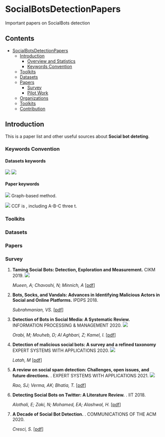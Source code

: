 # SocialBotsDetectionPapers
Important papers on SocialBots detection

## Contents

- [SocialBotsDetectionPapers](#social-bots-detection-papers)
  - [Introduction](#introduction)
    - [Overview and Statistics](#statistics)
    - [Keywords Convention](#keywords-convention)
  - [Toolkits](#toolkits)
  - [Datasets](#datasets)
  - [Papers](#papers)
    - [Survey](#survey)
    - [Pilot Work](#pilot-work)
  - [Organizations](#organizations)
  - [Toolkits](#toolkits)
  - [Contribution](#contribution)


## Introduction

This is a paper list and other useful sources about **Social bot deteting**. 

### Keywords Convention


#### Datasets keywords
![](https://img.shields.io/badge/Engilsh-Twitter-blue)
![](https://img.shields.io/badge/Chinese-Weibo-red)

#### Paper keywords
![](https://img.shields.io/badge/-Graph--Based-orange) Graph-based method.

![](https://img.shields.io/badge/Conference-CCF--A-green) CCF is , including A-B-C three t.

### Toolkits

### Datasets

### Papers

### Survey

1. **Taming Social Bots: Detection, Exploration and Measurement.** CIKM 2019. ![](https://img.shields.io/badge/Conference-CCF--B-green)
   
   *Mueen, A; Chavoshi, N; Minnich, A*  [[pdf](https://dl.acm.org/doi/pdf/10.1145/3357384.3360315)]

2. **Bots, Socks, and Vandals: Advances in Identifying Malicious Actors in Social and Online Platforms.** IPDPS 2018. 

   *Subrahmanian, VS.* [[pdf]()]

3. **Detection of Bots in Social Media: A Systematic Review.**  INFORMATION PROCESSING & MANAGEMENT 2020. ![](https://img.shields.io/badge/Journal-CCF--B-green)

   *Orabi, M; Mouheb, D; Al Aghbari, Z; Kamel, I.*  [[pdf](https://sci.bban.top/pdf/10.1016/j.ipm.2020.102250.pdf#view=FitH)]

4. **Detection of malicious social bots: A survey and a refined taxonomy** EXPERT SYSTEMS WITH APPLICATIONS 2020. ![](https://img.shields.io/badge/Journal-CCF--C-green)
  
   *Latah, M* [[pdf]([https://arxiv.org/abs/2109.12575](https://sci-hub.mksa.top/10.1016/j.eswa.2020.113383))]

5. **A review on social spam detection: Challenges, open issues, and future directions.**  . EXPERT SYSTEMS WITH APPLICATIONS 2021. ![](https://img.shields.io/badge/Journal-CCF--C-green)

   *Rao, SJ; Verma, AK; Bhatia, T.*  [[pdf](https://sci-hub.mksa.top/https://www.sciencedirect.com/science/article/abs/pii/S0957417421011209)]


5. **Detecting Social Bots on Twitter: A Literature Review.**  . IIT 2018.

   *Alothali, E; Zaki, N; Mohamed, EA; Alashwal, H.*  [[pdf](https://sci-hub.mksa.top/10.1109/INNOVATIONS.2018.8605995)]
   

5. **A Decade of Social Bot Detection.**  . COMMUNICATIONS OF THE ACM 2020. 

   *Cresci, S.*  [[pdf](https://dl.acm.org/doi/pdf/10.1145/3409116?casa_token=onGHn6FEtxcAAAAA:h8qw7Uoo2Shq5jNErhLYjaKyKhWhgpYLgXVIDvmvWsNYgSqwtOWnIcQipfIKMghnmCY34Uffty0rjA)]

